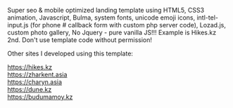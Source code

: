 Super seo & mobile optimized landing template using HTML5, CSS3 animation, Javascript, Bulma, system fonts, unicode emoji icons, intl-tel-input.js (for phone # callback form with custom php server code), Lozad.js, custom photo gallery, No Jquery - pure vanilla JS!!! Example is Hikes.kz 2nd. Don't use template code without permission!

Other sites I developed using this template: 

<a href="https://hikes.kz" target="_blank">https://hikes.kz</a> <br>
https://zharkent.asia <br>
https://charyn.asia <br>
https://dune.kz <br>
https://budumamoy.kz <br>
